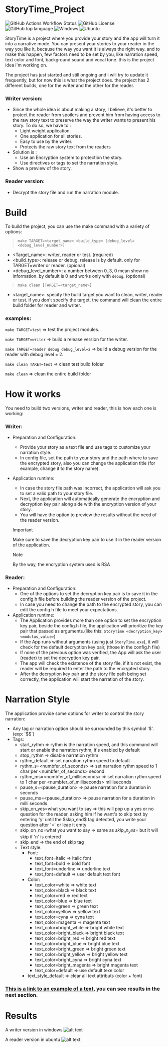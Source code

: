 # StoryTime_Project
![GitHub Actions Workflow Status](https://img.shields.io/github/actions/workflow/status/shadowkane/StoryTime_Project/workflow.yml)
![GitHub License](https://img.shields.io/github/license/shadowkane/StoryTime_Project)
![GitHub top language](https://img.shields.io/github/languages/top/shadowkane/StoryTime_Project)
![Windows](https://img.shields.io/badge/Windows-0078D6?logo=windows&logoColor=white)
![Ubuntu](https://img.shields.io/badge/Ubuntu-E95420?logo=ubuntu&logoColor=white)

StoryTime is a project where you provide your story and the app will turn it into a narrative mode.
You can present your stories to your reader in the way you like it, because the way you want it is always the right way.
and to make this happen, few factors need to be set by you, like narration speed, text color and font, background sound and vocal tone.
this is the project idea i'm working on.

The project has just started and still ongoing and i will try to update it frequently, but for now this is what the project does.
the project has 2 different builds, one for the writer and the other for the reader.
### Writer version:
  + Since the whole idea is about making a story, I believe, it's better to protect the reader from spoilers and prevent him from having access to the raw story text to preserve the way the writer wants to present his story. To do so, we have to :
    + Light weight application.
    + One application for all stories.
    + Easy to use by the writer.
    + Protects the raw story text from the readers
  + Solution is :
    + Use an Encryption system to protection the story.
    + Use directives or tags to set the narration style.
  + Show a preview of the story.
### Reader version:
  + Decrypt the story file and run the narration module.

# Build
To build the project, you can use the make command with a variety of options:
>`make TARGET=<target_name> <build_type> [debug_level=<debug_level_number>]`
- <Target_name>: writer, reader or test. (required)
- <build_type>: release or debug. release is by default. only for TARGET=writer or reader. (opional)
- <debug_level_number>: a number between 0..3, 0 mean show no information. by default is 0 and works only with `debug`. (optional)
> `make clean [TARGET=<target_name>]`
- <target_name>: specify the build target you want to clean, writer, reader or test. if you don't specify the target, the command will clean the entire build folder for reader and writer.
### examples:
`make TARGET=test` => test the project modules.

`make TARGET=writer` => build a release version for the writer.

`make TARGET=reader debug debug_level=2` => build a debug version for the reader with debug level = 2.

`make clean TARET=test` => clean test build folder

`make clean` => clean the entire build folder

# How it works
You need to build two versions, writer and reader, this is how each one is working: 
### Writer:
- Preparation and Configuration:
  + Provide your story as a text file and use tags to customize your narration style.
  + In config file, set the path to your story and the path where to save the encrypted story, also you can change the application title (for example, change it to the story name).
- Application runtime:
  + In case the story file path was incorrect, the application will ask you to set a valid path to your story file.
  + Next, the application will automatically generate the encryption and decryption key pair along side with the encryption version of your story.
  + You will have the option to preview the results without the need of the reader version.

  > [!IMPORTANT]
  > Make sure to save the decryption key pair to use it in the reader version of the application.

  > [!NOTE] 
  >By the way, the encryption system used is RSA
  
### Reader:
- Preparation and Configuration:
  + One of the options to set the decryption key pair is to save it in the config.h file before building the reader version of the project.
  + In case you need to change the path to the encrypted story, you can edit the config.h file to meet your expectations.
- Application runtime:
  + The Application provides more than one option to set the encryption key pair, beside the config.h file, the application will prioritize the key pair that passed as arguments.(like this: `StoryTime <decryption_key> <modulus_value>`)
  + If the App runs without arguments (using just `StoryTime.exe`), it will check for the default decryption key pair, (those in the config.h file)
  + If none of the previous option was verified, the App will ask the user (reader) to set the decryption key pair.
  + The app will check the existence of the story file, if it's not exist, the reader will be required to enter the path to the encrypted story.
  + After the decryption key pair and the story file path being set correctly, the application will start the narration of the story.

# Narration Style
The application provide some options for writer to control the story narration:
 + Any tag or narration option should be surrounded by this symbol '$'. (exp: `$<tag>$`)
 + Tags:
    + start_rythm => rythm is the narration speed, and this command will start or enable the narration rythm, it's enabled by default
    + stop_rythm => disable narration rythm
    + rythm_default => set narration rythm speed to default
    + rythm_s=<numbfer_of_seconds> => set narration rythm speed to 1 char per <numbfer_of_seconds> second
    + rythm_ms=<numbfer_of_milliseconds> => set narration rythm speed to 1 char per <numbfer_of_milliseconds> milliseconds
    + pause_s=<pause_duration> => pause narration for a duration in seconds
    + pause_ms=<pause_duration> => pause narration for a duration in milli seconds
    + skip_on_yes=what you want to say => this will pop up a yes or no question for the reader, asking him if he want's to skip text by entering 'y' until the \$skip_end\$ tag detected, you write your question after '=' or leae it emty
    + skip_on_no=what you want to say => same as $skip_on_yes=$ but it will skip if 'n' is entered
    + skip_end => the end of skip tag
    + Text style:
      + Font:
        + text_font=italic => italic font
        + text_font=bold => bold font
        + text_font=underline => underline text
        + text_font=default => user default text font
      + Color:
        + text_color=white => white text
        + text_color=black => black text
        + text_color=red => red text
        + text_color=blue => blue text
        + text_color=green => green text
        + text_color=yellow => yellow text
        + text_color=cyna => cyna text
        + text_color=magenta => magenta text
        + text_color=bright_white => bright white text
        + text_color=bright_black => bright black text
        + text_color=bright_red => bright red text
        + text_color=bright_blue => bright blue text
        + text_color=bright_green => bright green text
        + text_color=bright_yellow => bright yellow text
        + text_color=bright_cyna => bright cyna text
        + text_color=bright_magenta => bright magenta text
        + text_color=default => use default texe color
      + text_style_default => clear all text attributs (color + font)

### [This is a link to an example of a text](docs/aboutMe.txt), you can see results in the next section.
# Results
A writer version in windows
![alt text](<docs/images/StoryTime windows writer.JPG>)

A reader version in ubuntu
![alt text](<docs/images/StoryTime ubuntu reader.JPG>)
